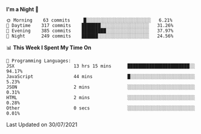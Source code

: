 <!--START_SECTION:waka-->
**I'm a Night 🦉** 

```text
🌞 Morning    63 commits     █░░░░░░░░░░░░░░░░░░░░░░░░   6.21% 
🌆 Daytime    317 commits    ███████░░░░░░░░░░░░░░░░░░   31.26% 
🌃 Evening    385 commits    █████████░░░░░░░░░░░░░░░░   37.97% 
🌙 Night      249 commits    ██████░░░░░░░░░░░░░░░░░░░   24.56%

```


📊 **This Week I Spent My Time On** 

```text
💬 Programming Languages: 
JSX                      13 hrs 15 mins      ███████████████████████░░   94.17% 
JavaScript               44 mins             █░░░░░░░░░░░░░░░░░░░░░░░░   5.23% 
JSON                     2 mins              ░░░░░░░░░░░░░░░░░░░░░░░░░   0.31% 
HTML                     2 mins              ░░░░░░░░░░░░░░░░░░░░░░░░░   0.28% 
Other                    0 secs              ░░░░░░░░░░░░░░░░░░░░░░░░░   0.01%

```


 Last Updated on 30/07/2021
<!--END_SECTION:waka-->
